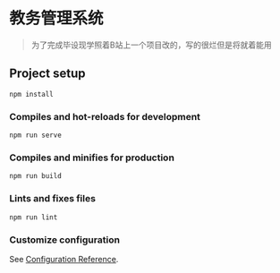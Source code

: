 # 教务管理系统
> 为了完成毕设现学照着B站上一个项目改的，写的很烂但是将就着能用

## Project setup
```
npm install
```

### Compiles and hot-reloads for development
```
npm run serve
```

### Compiles and minifies for production
```
npm run build
```

### Lints and fixes files
```
npm run lint
```

### Customize configuration
See [Configuration Reference](https://cli.vuejs.org/config/).
